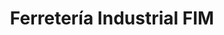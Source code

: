 ---
title: "Ferretería Industrial FIM"
url: /martinez/ferreteria-industrial-fim/
shop: Eisenwaren
---